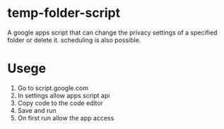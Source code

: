 # temp-folder-script
A google apps script that can change the privacy settings of a specified folder or delete it. scheduling is also possible.

# Usege
1. Go to script.google.com
2. In settings allow apps script api
3. Copy code to the code editor
4. Save and run
5. On first run allow the app access
